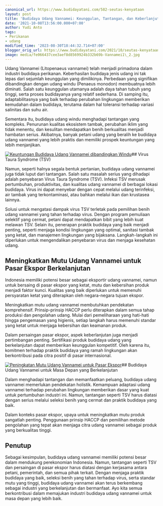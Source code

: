 ```yaml
---
canonical_url: https://www.budidayatani.com/582-seutas-kenyataan
layout: post
title: 'Budidaya Udang Vannamei: Keunggulan, Tantangan, dan Keberlanjutan'
date: '2021-10-08T13:56:00.000+07:00'
author: Yudi Anto
tags:
- Perikanan
- udang
modified_time: '2023-08-30T18:44:32.714+07:00'
blogger_orig_url: https://www.budidayatani.com/2021/10/seutas-kenyataan-dan-harapan-di-pundak.html
image: media/fe066437cee3aef8d8569924b332b69b-Vannamei1\_2.jpg
---
```

Udang Vannamei (Litopenaeus vannamei) telah menjadi primadona dalam industri budidaya perikanan. Keberhasilan budidaya jenis udang ini tak lepas dari sejumlah keunggulan yang dimilikinya. Perbedaan yang signifikan dibandingkan dengan udang windu (Penaeus monodon) membuatnya lebih diminati. Salah satu keunggulan utamanya adalah daya tahan tubuh yang tinggi, serta proses budidayanya yang relatif sederhana. Di samping itu, adaptabilitasnya yang baik terhadap perubahan lingkungan memberikan kemudahan dalam budidaya, terutama dalam hal toleransi terhadap variasi salinitas dan suhu air.

Sementara itu, budidaya udang windu menghadapi tantangan yang kompleks. Penurunan kualitas ekosistem tambak, perubahan iklim yang tidak menentu, dan kesulitan mendapatkan benih berkualitas menjadi hambatan serius. Akibatnya, banyak petani udang yang beralih ke budidaya udang vannamei yang lebih praktis dan memiliki prospek keuntungan yang lebih menjanjikan.

[![Keuntungan Budidaya Udang Vannamei dibandingkan Windu](https://blogger.googleusercontent.com/img/b/R29vZ2xl/AVvXsEjzAzDFW_X1cbhxQsbhMcYYwilSZcyB_mVEZJ-9qwyCvgj8Y_kCvmDvQn4a_oDU1tZkthc8ayuSwF8hPGttReYckPXMm55g46xPjEI4RdG2xxcl3h0SWeAxKZLU5j3wuLO5ReQyo8FtWsfbIUB20A8dmp72Jdl29QloWjvfruAMcdwKgSoJrDt97vAV3_r4/w640-h360/Vannamei1_2.jpg "Kualitas Benih Udang dalam Budidaya Vannamei")](https://blogger.googleusercontent.com/img/b/R29vZ2xl/AVvXsEjzAzDFW_X1cbhxQsbhMcYYwilSZcyB_mVEZJ-9qwyCvgj8Y_kCvmDvQn4a_oDU1tZkthc8ayuSwF8hPGttReYckPXMm55g46xPjEI4RdG2xxcl3h0SWeAxKZLU5j3wuLO5ReQyo8FtWsfbIUB20A8dmp72Jdl29QloWjvfruAMcdwKgSoJrDt97vAV3_r4/s2133/Vannamei1_2.jpg)## Virus Taura Syndrome (TSV)

Namun, seperti halnya segala bentuk pertanian, budidaya udang vannamei juga tidak luput dari tantangan. Salah satu masalah serius yang dihadapi adalah penyebaran Virus Taura Syndrome (TSV). Infeksi TSV merusak pertumbuhan, produktivitas, dan kualitas udang vannamei di berbagai lokasi budidaya. Virus ini dapat menyebar dengan cepat melalui udang terinfeksi, air tambak yang terkontaminasi, atau bahkan melalui ikan dan krustasea lainnya.

Solusi untuk mengatasi dampak virus TSV terletak pada pemilihan benih udang vannamei yang tahan terhadap virus. Dengan program pemuliaan selektif yang cermat, petani dapat mendapatkan bibit yang lebih kuat melawan TSV. Selain itu, penerapan praktik budidaya yang baik menjadi penting, seperti menjaga kondisi lingkungan yang optimal, sanitasi tambak yang ketat, dan manajemen lingkungan yang bijaksana. Langkah-langkah ini diperlukan untuk mengendalikan penyebaran virus dan menjaga kesehatan udang.

## Meningkatkan Mutu Udang Vannamei untuk Pasar Ekspor Berkelanjutan

Indonesia memiliki potensi besar sebagai eksportir udang vannamei, namun untuk bersaing di pasar ekspor yang ketat, mutu dan kebersihan produk menjadi faktor kunci. Kualitas yang baik diperlukan untuk memenuhi persyaratan ketat yang diterapkan oleh negara-negara tujuan ekspor.

Meningkatkan mutu udang vannamei membutuhkan pendekatan komprehensif. Prinsip-prinsip HACCP perlu diterapkan dalam semua tahap produksi dan pengolahan udang. Mulai dari pemeliharaan yang hati-hati hingga pengemasan yang higienis, setiap langkah harus memenuhi standar yang ketat untuk menjaga kebersihan dan keamanan produk.

Dalam persaingan pasar ekspor, aspek keberlanjutan juga menjadi pertimbangan penting. Sertifikasi produk budidaya udang yang berkelanjutan dapat memberikan keunggulan kompetitif. Oleh karena itu, komitmen terhadap praktik budidaya yang ramah lingkungan akan berkontribusi pada citra positif di pasar internasional.

[![Peningkatan Mutu Udang Vannamei untuk Pasar Ekspor](https://blogger.googleusercontent.com/img/b/R29vZ2xl/AVvXsEgm2zo2V66nBSsccS3bzE_CyjjYmFZqbaSasx2mSniiby0FdSS0TbaXnGoHShPOCLUGDL3q8z0-CUs1hEXxvZifDRGhaU-nfjOjNqh68nLTD0iUWG9wHW23amv1szzeGganO1PN2gxRCPxR4B2QVXGDa8YgoMhPGpFFfV3Q7fxZthf9NGWHhLIAnjXDTb-j/w640-h360/Vannamei_2.jpg "Praktik Budidaya Terbaik untuk Udang Vannamei")](https://blogger.googleusercontent.com/img/b/R29vZ2xl/AVvXsEgm2zo2V66nBSsccS3bzE_CyjjYmFZqbaSasx2mSniiby0FdSS0TbaXnGoHShPOCLUGDL3q8z0-CUs1hEXxvZifDRGhaU-nfjOjNqh68nLTD0iUWG9wHW23amv1szzeGganO1PN2gxRCPxR4B2QVXGDa8YgoMhPGpFFfV3Q7fxZthf9NGWHhLIAnjXDTb-j/s2133/Vannamei_2.jpg)## Budidaya Udang Vannamei untuk Masa Depan yang Berkelanjutan

Dalam menghadapi tantangan dan memanfaatkan peluang, budidaya udang vannamei memerlukan pendekatan holistik. Kemampuan adaptasi udang vannamei terhadap perubahan lingkungan memberikan dasar yang kuat untuk pertumbuhan industri ini. Namun, tantangan seperti TSV harus diatasi dengan serius melalui seleksi benih yang cermat dan praktik budidaya yang baik.

Dalam konteks pasar ekspor, upaya untuk meningkatkan mutu produk sangatlah penting. Penggunaan prinsip HACCP dan pemilihan metode pengolahan yang tepat akan menjaga citra udang vannamei sebagai produk yang berkualitas tinggi.

## Penutup

Sebagai kesimpulan, budidaya udang vannamei memiliki potensi besar dalam mendukung perekonomian Indonesia. Namun, tantangan seperti TSV dan persaingan di pasar ekspor harus diatasi dengan kerjasama antara petani, pemerintah, dan semua pihak terkait. Dengan menjaga praktik budidaya yang baik, seleksi benih yang tahan terhadap virus, serta standar mutu yang tinggi, budidaya udang vannamei akan terus berkembang sebagai industri yang berkelanjutan dan bermanfaat. Ayo kita semua berkontribusi dalam memajukan industri budidaya udang vannamei untuk masa depan yang lebih baik.

